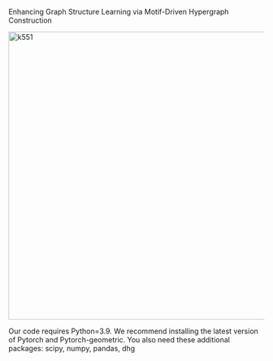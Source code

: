 Enhancing Graph Structure Learning via Motif-Driven Hypergraph Construction

<img width="568" alt="k551" src="https://github.com/user-attachments/assets/16b75ae2-c945-4f7a-950b-da718c2901b2">



Our code requires Python=3.9.
We recommend installing the latest version of Pytorch and Pytorch-geometric.
You also need these additional packages:
scipy, 
numpy,
pandas,
dhg
